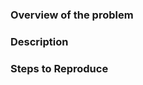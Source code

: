 <!-- FOLLOW THIS INSTRUCTIONS -->

<!-- Is it a bug/feature/question or do you need help? -->

### Overview of the problem

<!-- What bulma-utilities version are you using? -->
<!-- What is your browser? -->

### Description

<!-- Describe the best you can -->

### Steps to Reproduce

<!-- List all the steps you need to do to reproduce the specified thing-->
